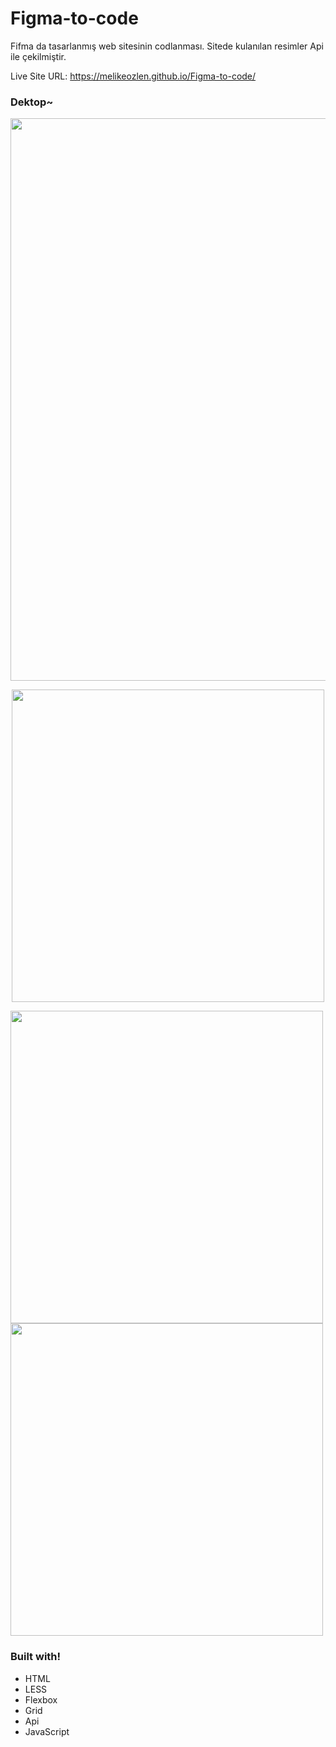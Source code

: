 # Figma-to-code
Fifma da tasarlanmış web sitesinin codlanması. Sitede kulanılan resimler Api ile çekilmiştir.

Live Site URL: https://melikeozlen.github.io/Figma-to-code/

### Dektop~

<p align="center">
  <img width="900" height="auto" src="https://user-images.githubusercontent.com/44196940/167248427-bd5d319f-97e4-4f77-8864-5b110328f808.PNG">
</p>

<p align="center">
  <img width="500" height="auto" src="https://user-images.githubusercontent.com/44196940/167248432-0436e59d-5fec-468d-879b-d87b0b6b0e9e.PNG">
  <p style="display: flex; flex-direction: column;" >
     <img width="500" height="auto" src="https://user-images.githubusercontent.com/44196940/167248434-83b24960-a108-4eb6-85de-573be54c53f3.PNG">
     <img width="500" height="auto" src="https://user-images.githubusercontent.com/44196940/167248437-981b2757-fa80-4fea-876d-3ed963379333.PNG">
   </p>

</p>

### Built with!
- HTML
- LESS
- Flexbox
- Grid
- Api
- JavaScript
